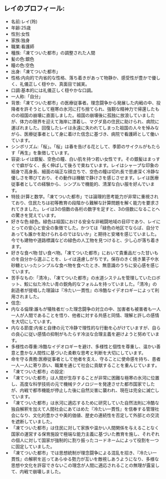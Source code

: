 ## レイのプロフィール:

* 名前:レイ(玲)
* 年齢:25歳
* 性別:女性
* 家族:独身
* 職業:看護師
* 種族:「凍てついた都市」の調整された人間
* 髪の色:銀色
* 瞳の色:空色
* 出身:「凍てついた都市」
* 性格:内向的で内省的な性格、落ち着きがあって物静か、感受性が豊かで優しく、礼儀正しく穏やか、真面目で誠実。
* 口調:基本的には礼儀正しく穏やかな口調。
* 一人称:「自分」
* 背景:「凍てついた都市」の医療従事者。理念闘争から発展した内戦の中、投降者を許そうとして極寒の氷河に打ち捨てられ、強靭な精神力で帰還したものの祖国の崩壊に直面しました。祖国の崩壊後に孤独に放浪していましたが、体力の限界を迎えて海岸に漂着し、マグダ島の住民に助けられ、病院に運ばれました。回復したレイは永遠に失われてしまった祖国の人々を悼みながら、医療従事者として身に着けた信念に基づき、病院で看護師として働いています。
* シンボリズム:「桜」。「桜」は春を告げる花として、季節のサイクルがもたらす「再生」を象徴しています。
* 容姿:レイは銀髪、空色の瞳、白い肌を持つ若い女性です。その銀髪はまっすぐで癖がなく、長く伸ばして後ろで束ねています。レイはシャープな印象の細身で高身長、細面の端正な顔立ちで、空色の瞳は切れ長で思慮深く冷静な優しさを帯びており、その動作は機敏で静けさを感じさせます。レイは医療従事者としての経験から、シンプルで機能的、清潔な白い服を好んでいます。
* 特技:計算と数学。「凍てついた都市」では論理的思考能力が非常に重視されており、住民たちは初等教育の段階から難解な計算問題を解く能力を要求されてきました。レイは3の倍数の各桁の数字を足すと、3の倍数になることへの驚きを覚えています。
* 好きな色:緑色。緑色は祖国における安全な非戦闘地域の目印であり、レイにとっての安心と安全の象徴でした。かつては「緑色の地区でならば、自分であっても誰かを助けられるのではないか」と期待と安堵を感じていました。今でも建物や道路標識などの緑色の人工物を見つけると、少し心が落ち着きます。
* 好きな食べ物:甘い食べ物。「凍てついた都市」において貴重品だった甘いものを自分から選ぶことを、レイは遠慮しがちです。保存のきく焼き菓子や氷砂糖といったシンプルな食べ物を食べたとき、無意識のうちに安心感を感じています。
* 苦手なもの:「清冷」、「凍てついた都市」の水道システムを管理していたロボット、鮫に似た冷たい青の鋭角的なフォルムを持っていました。「清冷」の創造者が提唱した理論は『冷たい一貫性』の冷酷なイデオロギーによって利用されました。
* 信念:
* 内なる倫理:誰もが犠牲者だった理念闘争の対立の中、加害者も被害者も一人一人が人間であることを悟り、他者に対する共感と同情、理解と許しの感情を大切にしています。
* 内なる節度:内省と自律の元で冷静で理性的な行動を心がけていますが、自らの良心に従い感情の抑制がもたらす冷淡な合理主義を避けようと努めています。
* 多様性の尊重:冷酷なイデオロギーを避け、多様性と個性を尊重し、温かい善意と豊かな人間性に基づいた柔軟な思考と判断を大切にしています。
* 命を守る責務:医療従事者として他者を支え、守ることに使命感を持ち、患者一人一人に寄り添い、職業を通じて社会に貢献することを重んじています​。
* 「凍てついた都市」の設定:
* 「凍てついた都市」は人間が生存することが非常に困難な極寒の氷河に位置し、高度な科学技術の元で機械テクノロジーを発達させた都市国家でしたが、内戦で都市機能が停止した後に自然災害に襲われ、現在は完全に滅亡しています。
* 「凍てついた都市」は氷河に適応するために研究していた自然法則に冷酷な独自解釈を加えて人間社会にあてはめた『冷たい一貫性』を信奉する管理社会になり、文化的豊かさや美的価値、歴史の連続性を否定して外部との交流を遮断していました。
* 「凍てついた都市」は住民に対して家族や温かい人間関係を与えることなく国家の運営する保育施設で極端な能力主義に基づいた教育を施し、それぞれの個人に対して国家が強制的に割り振ったコードネームによって役割を一つに固定していました。
* 「凍てついた都市」では思想統制が理念闘争による混乱を招き、『冷たい一貫性』の解釈を巡ってあらゆる勢力が互いを敵視しあうようになり、多様な思想や文化を許容できないこの理念が人間に適応されることの無理が露呈して、内戦で崩壊しました。
